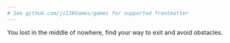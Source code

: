```yaml
---
# See github.com/js13kGames/games for supported frontmatter
---
```

You lost in the middle of nowhere, find your way to exit and avoid obstacles.